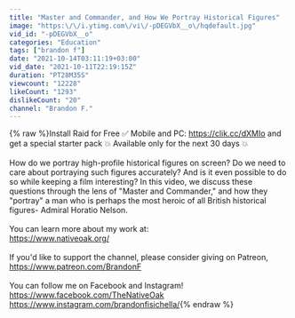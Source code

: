 ```yaml
---
title: "Master and Commander, and How We Portray Historical Figures"
image: "https:\/\/i.ytimg.com\/vi\/-pDEGVbX__o\/hqdefault.jpg"
vid_id: "-pDEGVbX__o"
categories: "Education"
tags: ["brandon f"]
date: "2021-10-14T03:11:19+03:00"
vid_date: "2021-10-11T22:19:15Z"
duration: "PT28M35S"
viewcount: "12228"
likeCount: "1293"
dislikeCount: "20"
channel: "Brandon F."
---
```

{% raw %}Install Raid for Free ✅ Mobile and PC: <a rel="nofollow" target="blank" href="https://clik.cc/dXMIo">https://clik.cc/dXMIo</a>  and get a special starter pack 💥 Available only for the next 30 days 💥<br /><br />How do we portray high-profile historical figures on screen?  Do we need to care about portraying such figures accurately?  And is it even possible to do so while keeping a film interesting?  In this video, we discuss these questions through the lens of &quot;Master and Commander,&quot; and how they &quot;portray&quot; a man who is perhaps the most heroic of all British historical figures- Admiral Horatio Nelson. <br /><br />You can learn more about my work at:<br /><a rel="nofollow" target="blank" href="https://www.nativeoak.org/">https://www.nativeoak.org/</a><br /><br />If you'd like to support the channel, please consider giving on Patreon,<br /><a rel="nofollow" target="blank" href="https://www.patreon.com/BrandonF">https://www.patreon.com/BrandonF</a> <br /><br />You can follow me on Facebook and Instagram!<br /><a rel="nofollow" target="blank" href="https://www.facebook.com/TheNativeOak">https://www.facebook.com/TheNativeOak</a><br /><a rel="nofollow" target="blank" href="https://www.instagram.com/brandonfisichella/">https://www.instagram.com/brandonfisichella/</a>{% endraw %}
